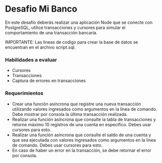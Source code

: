# Desafio Mi Banco

En este desafío deberás realizar una aplicación Node que se conecte con PostgreSQL, utilice transacciones y cursores para simular el comportamiento de una transacción bancaria.

IMPORTANTE: Las lineas de codigo para crear la base de datos se encuentran en el archivo script.sql.

### Habilidades a evaluar

 - Cursores
 - Transacciones
 - Captura de errores en transacciones

### Requerimientos

- Crear una función asíncrona que registre una nueva transacción utilizando valores ingresados como argumentos en la línea de comando. Debe mostrar por consola la última transacción realizada.
- Realizar una función asíncrona que consulte la tabla de transacciones y retorne máximo 10 registros de una cuenta en específico. Debes usar cursores para esto.
- Realizar una función asíncrona que consulte el saldo de una cuenta y que sea ejecutada con valores ingresados como argumentos en la línea de comando. Debes usar cursores para esto.
- En caso de haber un error en la transacción, se debe retornar el error por consola.
